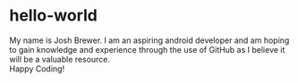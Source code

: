 # hello-world
My name is Josh Brewer.  I am an aspiring android developer and am hoping to gain knowledge and experience through the use of GitHub as I believe it will be a valuable resource.  
Happy Coding!
